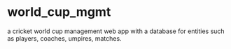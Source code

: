 # world_cup_mgmt
a cricket world cup management web app with a database for entities such as players, coaches, umpires, matches. 
